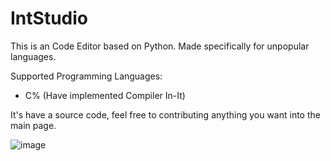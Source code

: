 # IntStudio

This is an Code Editor based on Python. Made specifically for unpopular languages.

Supported Programming Languages:
- C% (Have implemented Compiler In-It)

It's have a source code, feel free to contributing anything you want into the main page.

![image](https://github.com/watakak/IntStudio/assets/155397402/ab97d042-ab0b-4210-813b-5cf7c6b9521d)

